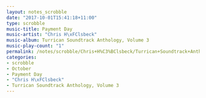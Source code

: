 ```yaml
---
layout: notes_scrobble
date: "2017-10-01T15:41:18+11:00"
type: scrobble
music-title: Payment Day
music-artist: "Chris H\xFClsbeck"
music-album: Turrican Soundtrack Anthology, Volume 3
music-play-count: "1"
permalink: /notes/scrobble/Chris+H%C3%BClsbeck/Turrican+Soundtrack+Anthology%2C+Volume+3/5e1f19d8cc7bac0b8d106809510a9742c707c77d.html
categories:
- scrobble
- October
- Payment Day
- "Chris H\xFClsbeck"
- Turrican Soundtrack Anthology, Volume 3
---
```

